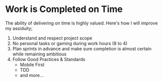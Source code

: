 # Work is Completed on Time

The ability of delivering on time is highly valued. Here's how I will improve my assiduity;

1. Understand and respect project scope
2. No personal tasks or gaming during work hours (8 to 4)
3. Plan sprints in advance and make sure completion is almost certain while remaining ambitious
4. Follow Good Practices & Standards
   - Mobile First
   - TDD
   - and more...

